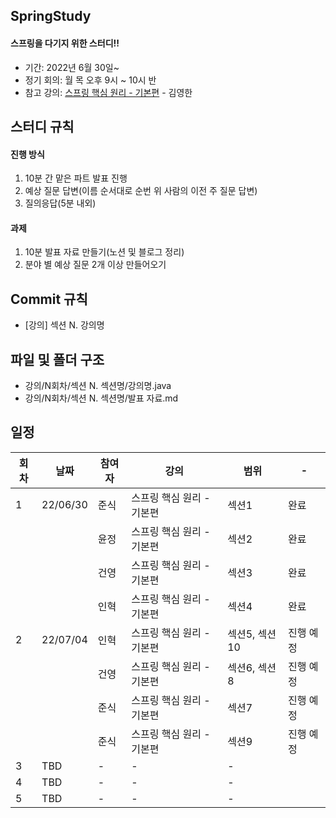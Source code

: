 ## SpringStudy
#### 스프링을 다기지 위한 스터디!!

- 기간: 2022년 6월 30일~
- 정기 회의: 월 목 오후 9시 ~ 10시 반
- 참고 강의: [스프링 핵심 원리 - 기본편](https://www.inflearn.com/course/%EC%8A%A4%ED%94%84%EB%A7%81-%ED%95%B5%EC%8B%AC-%EC%9B%90%EB%A6%AC-%EA%B8%B0%EB%B3%B8%ED%8E%B8/dashboard) - 김영한

## 스터디 규칙
#### 진행 방식
1. 10분 간 맡은 파트 발표 진행
2. 예상 질문 답변(이름 순서대로 순번 위 사람의 이전 주 질문 답변)
3. 질의응답(5분 내외)
#### 과제
1. 10분 발표 자료 만들기(노션 및 블로그 정리)
2. 분야 별 예상 질문 2개 이상 만들어오기

## Commit 규칙
* [강의] 섹션 N. 강의명
## 파일 및 폴더 구조
* 강의/N회차/섹션 N. 섹션명/강의명.java
* 강의/N회차/섹션 N. 섹션명/발표 자료.md



## 일정

| 회차 | 날짜 | 참여자 | 강의 | 범위 | - | 
| --- | --- | --- | --- |--- | --- |
| 1 | 22/06/30 | 준식 | 스프링 핵심 원리 - 기본편 | 섹션1 | 완료 |
|   |          | 윤정 | 스프링 핵심 원리 - 기본편 | 섹션2 | 완료 |
|   |          | 건영 | 스프링 핵심 원리 - 기본편 | 섹션3 | 완료 |
|   |          | 인혁 | 스프링 핵심 원리 - 기본편 | 섹션4 | 완료 |
| 2 | 22/07/04 | 인혁 | 스프링 핵심 원리 - 기본편 | 섹션5, 섹션10 | 진행 예정 |
|   |          | 건영 | 스프링 핵심 원리 - 기본편 | 섹션6, 섹션8 | 진행 예정 |
|   |          | 준식 | 스프링 핵심 원리 - 기본편 | 섹션7 | 진행 예정 |
|   |          | 준식 | 스프링 핵심 원리 - 기본편 | 섹션9 | 진행 예정 |
3 | TBD | - | - | - |  
4 | TBD | - | - | - |  
5 | TBD | - | - | - |  
